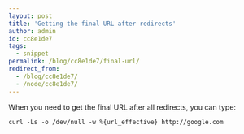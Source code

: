 ```yaml
---
layout: post
title: 'Getting the final URL after redirects'
author: admin
id: cc8e1de7
tags:
  - snippet
permalink: /blog/cc8e1de7/final-url/
redirect_from:
  - /blog/cc8e1de7/
  - /node/cc8e1de7/
---
```

When you need to get the final URL after all redirects, you can type:

    curl -Ls -o /dev/null -w %{url_effective} http://google.com
